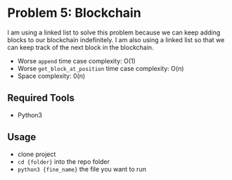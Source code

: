 # Problem 5: Blockchain

I am using a linked list to solve this problem because we can keep adding blocks to our blockchain
indefinitely. I am also using a linked list so that we can keep track of the next block in the
blockchain.

* Worse `append` time case complexity: O(1)
* Worse `get_block_at_position` time case complexity: O(n)
* Space complexity: 0(n)


## Required Tools
* Python3

## Usage
* clone project
* `cd {folder}` into the repo folder
* `python3 {fine_name}` the file you want to run